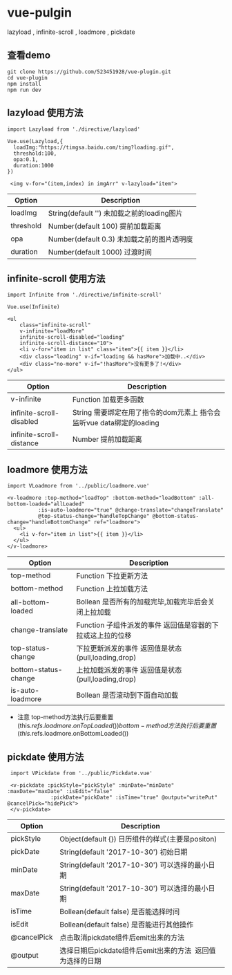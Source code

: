 # vue-pulgin
lazyload , infinite-scroll , loadmore , pickdate

## 查看demo
```
git clone https://github.com/523451928/vue-plugin.git
cd vue-plugin
npm install
npm run dev
```

## lazyload 使用方法 

```
import Lazyload from './directive/lazyload'

Vue.use(Lazyload,{
  loadImg:"https://timgsa.baidu.com/timg?loading.gif",
  threshold:100,
  opa:0.1,
  duration:1000
})

 <img v-for="(item,index) in imgArr" v-lazyload="item">
```
| Option | Description |
| ----- | ----- |
| loadImg | String(default '') 未加载之前的loading图片 |
| threshold | Number(default 100) 提前加载距离 |
| opa | Number(default 0.3) 未加载之前的图片透明度 |
| duration | Number(default 1000) 过渡时间|

## infinite-scroll 使用方法 
```
import Infinite from './directive/infinite-scroll'

Vue.use(Infinite)

<ul
    class="infinite-scroll"
    v-infinite="loadMore"
    infinite-scroll-disabled="loading"
    infinite-scroll-distance="10">
    <li v-for="item in list" class="item">{{ item }}</li>
    <div class="loading" v-if="loading && hasMore">加载中..</div>
    <div class="no-more" v-if="!hasMore">没有更多了!</div>
</ul>
```
| Option | Description |
| ----- | ----- |
| v-infinite  | Function 加载更多函数 |
| infinite-scroll-disabled | String 需要绑定在用了指令的dom元素上 指令会监听vue data绑定的loading |
| infinite-scroll-distance | Number 提前加载距离 |

## loadmore 使用方法
```
import VLoadmore from '../public/loadmore.vue'

<v-loadmore :top-method="loadTop" :bottom-method="loadBottom" :all-bottom-loaded="allLoaded"
          :is-auto-loadmore="true" @change-translate="changeTranslate"
          @top-status-change="handleTopChange" @bottom-status-change="handleBottomChange" ref="loadmore">
  <ul>
    <li v-for="item in list">{{ item }}</li>
  </ul>
</v-loadmore>
```
| Option | Description |
| ----- | ----- |
| top-method  | Function 下拉更新方法 |
| bottom-method | Function 上拉加载方法 |
| all-bottom-loaded | Bollean 是否所有的加载完毕,加载完毕后会关闭上拉加载 |
| change-translate | Function 子组件派发的事件 返回值是容器的下拉或这上拉的位移 |
| top-status-change | 下拉更新派发的事件 返回值是状态(pull,loading,drop) |
| bottom-status-change | 上拉加载派发的事件 返回值是状态(pull,loading,drop) |
| is-auto-loadmore | Bollean 是否滚动到下面自动加载 |

* 注意 top-method方法执行后要重置(this.$refs.loadmore.onTopLoaded()) bottom-method 方法执行后要重置(this.$refs.loadmore.onBottomLoaded()) 

## pickdate 使用方法
```
 import VPickdate from '../public/Pickdate.vue'
 
 <v-pickdate :pickStyle="pickStyle" :minDate="minDate" :maxDate="maxDate" :isEdit="false"
              :pickDate="pickDate" :isTime="true" @output="writePut"   @cancelPick="hidePick">
 </v-pickdate>

```

| Option | Description |
| ----- | ----- |
| pickStyle | Object(default {}) 日历组件的样式(主要是positon) |
| pickDate | String(default '2017-10-30') 初始日期 |
| minDate | String(default '2017-10-30') 可以选择的最小日期 |
| maxDate | String(default '2017-10-30') 可以选择的最小日期 |
| isTime | Bollean(default false) 是否能选择时间 |
| isEdit | Bollean(default false) 是否能进行其他操作 |
| @cancelPick | 点击取消pickdate组件后emit出来的方法 |
| @output | 选择日期后pickdate组件后emit出来的方法  返回值为选择的日期 |
